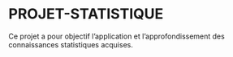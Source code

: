 # PROJET-STATISTIQUE
Ce projet a pour objectif l’application et l’approfondissement des connaissances statistiques acquises.
